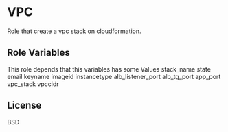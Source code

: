VPC
=========

Role that create a vpc stack on cloudformation.

Role Variables
--------------

This role depends that this variables has some Values
stack_name
state
email
keyname
imageid
instancetype
alb_listener_port
alb_tg_port
app_port
vpc_stack
vpccidr

License
-------

BSD
